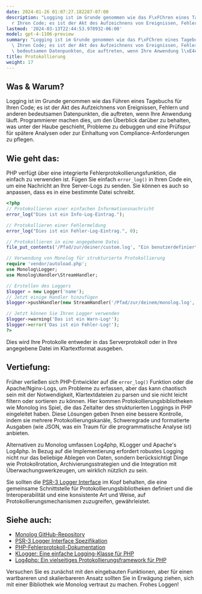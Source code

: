 ```yaml
---
date: 2024-01-26 01:07:27.182287-07:00
description: "Logging ist im Grunde genommen wie das F\xFChren eines Tagebuchs f\xFC\
  r Ihren Code; es ist der Akt des Aufzeichnens von Ereignissen, Fehlern und anderen\u2026"
lastmod: '2024-03-13T22:44:53.978932-06:00'
model: gpt-4-1106-preview
summary: "Logging ist im Grunde genommen wie das F\xFChren eines Tagebuchs f\xFCr\
  \ Ihren Code; es ist der Akt des Aufzeichnens von Ereignissen, Fehlern und anderen\
  \ bedeutsamen Datenpunkten, die auftreten, wenn Ihre Anwendung l\xE4uft."
title: Protokollierung
weight: 17
---
```


## Was & Warum?

Logging ist im Grunde genommen wie das Führen eines Tagebuchs für Ihren Code; es ist der Akt des Aufzeichnens von Ereignissen, Fehlern und anderen bedeutsamen Datenpunkten, die auftreten, wenn Ihre Anwendung läuft. Programmierer machen dies, um den Überblick darüber zu behalten, was unter der Haube geschieht, Probleme zu debuggen und eine Prüfspur für spätere Analysen oder zur Einhaltung von Compliance-Anforderungen zu pflegen.

## Wie geht das:

PHP verfügt über eine integrierte Fehlerprotokollierungsfunktion, die einfach zu verwenden ist. Fügen Sie einfach `error_log()` in Ihren Code ein, um eine Nachricht an Ihre Server-Logs zu senden. Sie können es auch so anpassen, dass es in eine bestimmte Datei schreibt.

```php
<?php
// Protokollieren einer einfachen Informationsnachricht
error_log("Dies ist ein Info-Log-Eintrag.");

// Protokollieren einer Fehlermeldung
error_log("Dies ist ein Fehler-Log-Eintrag.", 0);

// Protokollieren in eine angegebene Datei
file_put_contents('/Pfad/zur/deiner/custom.log', "Ein benutzerdefinierter Log-Eintrag.\n", FILE_APPEND);

// Verwendung von Monolog für strukturierte Protokollierung
require 'vendor/autoload.php';
use Monolog\Logger;
use Monolog\Handler\StreamHandler;

// Erstellen des Loggers
$logger = new Logger('name');
// Jetzt einige Handler hinzufügen
$logger->pushHandler(new StreamHandler('/Pfad/zur/deinem/monolog.log', Logger::WARNING));

// Jetzt können Sie Ihren Logger verwenden
$logger->warning('Das ist ein Warn-Log!');
$logger->error('Das ist ein Fehler-Log!');
?>
```

Dies wird Ihre Protokolle entweder in das Serverprotokoll oder in Ihre angegebene Datei im Klartextformat ausgeben.

## Vertiefung:

Früher verließen sich PHP-Entwickler auf die `error_log()` Funktion oder die Apache/Nginx-Logs, um Probleme zu erfassen, aber das kann chaotisch sein mit der Notwendigkeit, Klartextdateien zu parsen und sie nicht leicht filtern oder sortieren zu können. Hier kommen Protokollierungsbibliotheken wie Monolog ins Spiel, die das Zeitalter des strukturierten Loggings in PHP eingeleitet haben. Diese Lösungen geben Ihnen eine bessere Kontrolle, indem sie mehrere Protokollierungskanäle, Schweregrade und formatierte Ausgaben (wie JSON, was ein Traum für die programmatische Analyse ist) anbieten.

Alternativen zu Monolog umfassen Log4php, KLogger und Apache's Log4php. In Bezug auf die Implementierung erfordert robustes Logging nicht nur das beliebige Ablegen von Daten, sondern berücksichtigt Dinge wie Protokollrotation, Archivierungsstrategien und die Integration mit Überwachungswerkzeugen, um wirklich nützlich zu sein.

Sie sollten die [PSR-3 Logger Interface](https://www.php-fig.org/psr/psr-3/) im Kopf behalten, die eine gemeinsame Schnittstelle für Protokollierungsbibliotheken definiert und die Interoperabilität und eine konsistente Art und Weise, auf Protokollierungsmechanismen zuzugreifen, gewährleistet.

## Siehe auch:

- [Monolog GitHub-Repository](https://github.com/Seldaek/monolog)
- [PSR-3 Logger Interface Spezifikation](https://www.php-fig.org/psr/psr-3/)
- [PHP-Fehlerprotokoll-Dokumentation](https://www.php.net/manual/de/function.error-log.php)
- [KLogger: Eine einfache Logging-Klasse für PHP](https://github.com/katzgrau/KLogger)
- [Log4php: Ein vielseitiges Protokollierungsframework für PHP](https://logging.apache.org/log4php/)

Versuchen Sie es zunächst mit den eingebauten Funktionen, aber für einen wartbareren und skalierbareren Ansatz sollten Sie in Erwägung ziehen, sich mit einer Bibliothek wie Monolog vertraut zu machen. Frohes Loggen!
